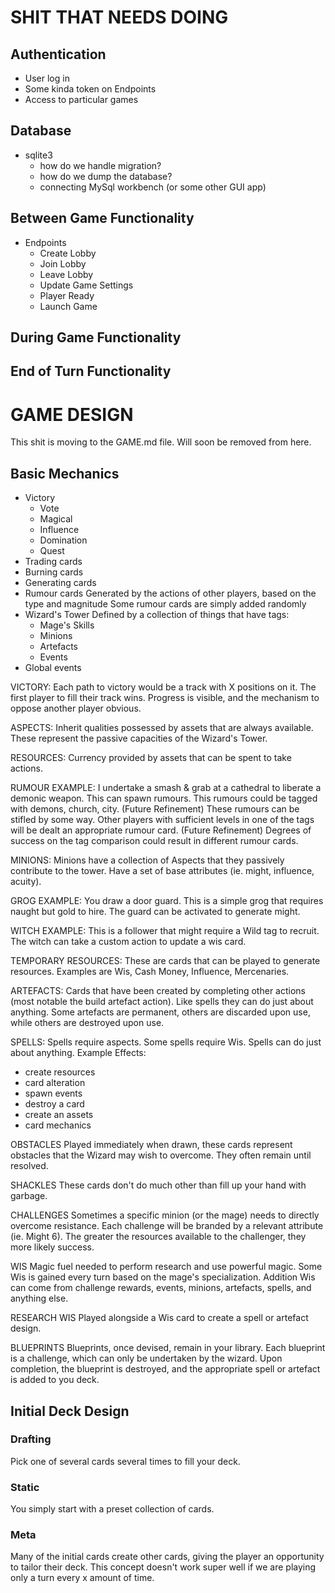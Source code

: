 # SHIT THAT NEEDS DOING

## Authentication

- User log in
- Some kinda token on Endpoints
- Access to particular games

## Database

- sqlite3
  - how do we handle migration?
  - how do we dump the database?
  - connecting MySql workbench (or some other GUI app)

## Between Game Functionality

- Endpoints
  - Create Lobby
  - Join Lobby
  - Leave Lobby
  - Update Game Settings
  - Player Ready
  - Launch Game

## During Game Functionality

## End of Turn Functionality

# GAME DESIGN

This shit is moving to the GAME.md file.  Will soon be removed from here.

## Basic Mechanics

- Victory
  - Vote
  - Magical
  - Influence
  - Domination
  - Quest
- Trading cards
- Burning cards
- Generating cards
- Rumour cards
  Generated by the actions of other players, based on the type and magnitude
  Some rumour cards are simply added randomly
- Wizard's Tower
  Defined by a collection of things that have tags:
  - Mage's Skills
  - Minions
  - Artefacts
  - Events
- Global events

VICTORY:
Each path to victory would be a track with X positions on it.  The first player to fill their track wins.  Progress is visible, and the mechanism to oppose another player obvious.

ASPECTS:
Inherit qualities possessed by assets that are always available.  These represent the passive capacities of the Wizard's Tower.

RESOURCES:
Currency provided by assets that can be spent to take actions.

RUMOUR EXAMPLE:
  I undertake a smash & grab at a cathedral to liberate a demonic weapon.
  This can spawn rumours.  This rumours could be tagged with demons, church, city.
  (Future Refinement) These rumours can be stifled by some way.
  Other players with sufficient levels in one of the tags will be dealt an appropriate rumour card.
  (Future Refinement) Degrees of success on the tag comparison could result in different rumour cards.

MINIONS:
  Minions have a collection of Aspects that they passively contribute to the tower.
  Have a set of base attributes (ie. might, influence, acuity).

GROG EXAMPLE:
  You draw a door guard.  This is a simple grog that requires naught but gold to hire.  The guard can be activated to generate might.

WITCH EXAMPLE:
  This is a follower that might require a Wild tag to recruit.  The witch can take a custom action to update a wis card.
  
TEMPORARY RESOURCES:
  These are cards that can be played to generate resources.  Examples are Wis, Cash Money, Influence, Mercenaries.

ARTEFACTS:
  Cards that have been created by completing other actions (most notable the build artefact action).  Like spells they can do just about anything.  Some artefacts are permanent, others are discarded upon use, while others are destroyed upon use.

SPELLS:
  Spells require aspects.  Some spells require Wis.  Spells can do just about anything.
  Example Effects:

- create resources
- card alteration
- spawn events
- destroy a card
- create an assets
- card mechanics

OBSTACLES
  Played immediately when drawn, these cards represent obstacles that the Wizard may wish to overcome.  They often remain until resolved.

SHACKLES
  These cards don't do much other than fill up your hand with garbage.

CHALLENGES
  Sometimes a specific minion (or the mage) needs to directly overcome resistance.  Each challenge will be branded by a relevant attribute (ie. Might 6).  The greater the resources available to the challenger, they more likely success.

WIS
  Magic fuel needed to perform research and use powerful magic.  Some Wis is gained every turn based on the mage's specialization.  Addition Wis can come from challenge rewards, events, minions, artefacts, spells, and anything else.

RESEARCH WIS
  Played alongside a Wis card to create a spell or artefact design.

BLUEPRINTS
  Blueprints, once devised, remain in your library.  Each blueprint is a challenge, which can only be undertaken by the wizard.  Upon completion, the blueprint is destroyed, and the appropriate spell or artefact is added to you deck.

## Initial Deck Design

### Drafting

  Pick one of several cards several times to fill your deck.

### Static

  You simply start with a preset collection of cards.

### Meta

  Many of the initial cards create other cards, giving the player an opportunity to tailor their deck.  This concept doesn't work super well if we are playing only a turn every x amount of time.
